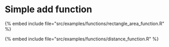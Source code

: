 # Simple add function

{% embed include file="src/examples/functions/rectangle_area_function.R" %}

{% embed include file="src/examples/functions/distance_function.R" %}


